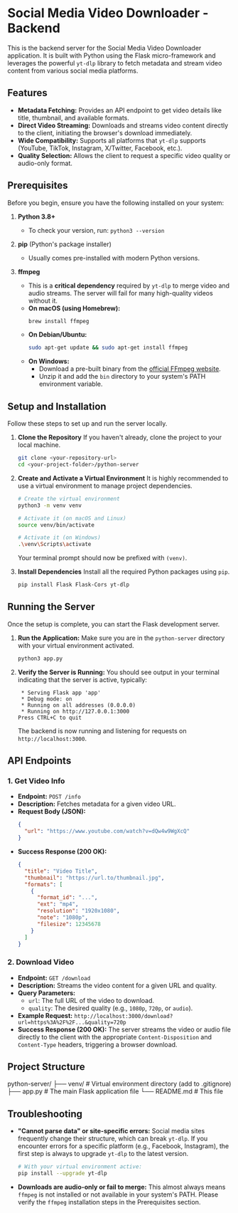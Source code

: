 # Social Media Video Downloader - Backend

This is the backend server for the Social Media Video Downloader application. It is built with Python using the Flask micro-framework and leverages the powerful `yt-dlp` library to fetch metadata and stream video content from various social media platforms.

## Features

- **Metadata Fetching:** Provides an API endpoint to get video details like title, thumbnail, and available formats.
- **Direct Video Streaming:** Downloads and streams video content directly to the client, initiating the browser's download immediately.
- **Wide Compatibility:** Supports all platforms that `yt-dlp` supports (YouTube, TikTok, Instagram, X/Twitter, Facebook, etc.).
- **Quality Selection:** Allows the client to request a specific video quality or audio-only format.

## Prerequisites

Before you begin, ensure you have the following installed on your system:

1.  **Python 3.8+**

    - To check your version, run: `python3 --version`

2.  **pip** (Python's package installer)

    - Usually comes pre-installed with modern Python versions.

3.  **ffmpeg**
    - This is a **critical dependency** required by `yt-dlp` to merge video and audio streams. The server will fail for many high-quality videos without it.
    - **On macOS (using Homebrew):**
      ```bash
      brew install ffmpeg
      ```
    - **On Debian/Ubuntu:**
      ```bash
      sudo apt-get update && sudo apt-get install ffmpeg
      ```
    - **On Windows:**
      - Download a pre-built binary from the [official FFmpeg website](https://ffmpeg.org/download.html).
      - Unzip it and add the `bin` directory to your system's PATH environment variable.

## Setup and Installation

Follow these steps to set up and run the server locally.

1.  **Clone the Repository**
    If you haven't already, clone the project to your local machine.

    ```bash
    git clone <your-repository-url>
    cd <your-project-folder>/python-server
    ```

2.  **Create and Activate a Virtual Environment**
    It is highly recommended to use a virtual environment to manage project dependencies.

    ```bash
    # Create the virtual environment
    python3 -m venv venv

    # Activate it (on macOS and Linux)
    source venv/bin/activate

    # Activate it (on Windows)
    .\venv\Scripts\activate
    ```

    Your terminal prompt should now be prefixed with `(venv)`.

3.  **Install Dependencies**
    Install all the required Python packages using `pip`.

    ```bash
    pip install Flask Flask-Cors yt-dlp
    ```

## Running the Server

Once the setup is complete, you can start the Flask development server.

1.  **Run the Application:**
    Make sure you are in the `python-server` directory with your virtual environment activated.

    ```bash
    python3 app.py
    ```

2.  **Verify the Server is Running:**
    You should see output in your terminal indicating that the server is active, typically:

    ```
     * Serving Flask app 'app'
     * Debug mode: on
     * Running on all addresses (0.0.0.0)
     * Running on http://127.0.0.1:3000
    Press CTRL+C to quit
    ```

    The backend is now running and listening for requests on `http://localhost:3000`.

## API Endpoints

### 1. Get Video Info

- **Endpoint:** `POST /info`
- **Description:** Fetches metadata for a given video URL.
- **Request Body (JSON):**
  ```json
  {
    "url": "https://www.youtube.com/watch?v=dQw4w9WgXcQ"
  }
  ```
- **Success Response (200 OK):**
  ```json
  {
    "title": "Video Title",
    "thumbnail": "https://url.to/thumbnail.jpg",
    "formats": [
      {
        "format_id": "...",
        "ext": "mp4",
        "resolution": "1920x1080",
        "note": "1080p",
        "filesize": 12345678
      }
    ]
  }
  ```

### 2. Download Video

- **Endpoint:** `GET /download`
- **Description:** Streams the video content for a given URL and quality.
- **Query Parameters:**
  - `url`: The full URL of the video to download.
  - `quality`: The desired quality (e.g., `1080p`, `720p`, or `audio`).
- **Example Request:**
  `http://localhost:3000/download?url=https%3A%2F%2F...&quality=720p`
- **Success Response (200 OK):** The server streams the video or audio file directly to the client with the appropriate `Content-Disposition` and `Content-Type` headers, triggering a browser download.

## Project Structure

python-server/
├── venv/ # Virtual environment directory (add to .gitignore)
├── app.py # The main Flask application file
└── README.md # This file

## Troubleshooting

- **"Cannot parse data" or site-specific errors:** Social media sites frequently change their structure, which can break `yt-dlp`. If you encounter errors for a specific platform (e.g., Facebook, Instagram), the first step is always to upgrade `yt-dlp` to the latest version.

  ```bash
  # With your virtual environment active:
  pip install --upgrade yt-dlp
  ```

- **Downloads are audio-only or fail to merge:** This almost always means `ffmpeg` is not installed or not available in your system's PATH. Please verify the `ffmpeg` installation steps in the Prerequisites section.
